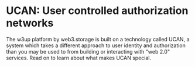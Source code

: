 # UCAN: User controlled authorization networks

The w3up platform by web3.storage is built on a technology called UCAN, a system which takes a different approach to user identity and authorization than you may be used to from building or interacting with "web 2.0" services. Read on to learn about what makes UCAN special.